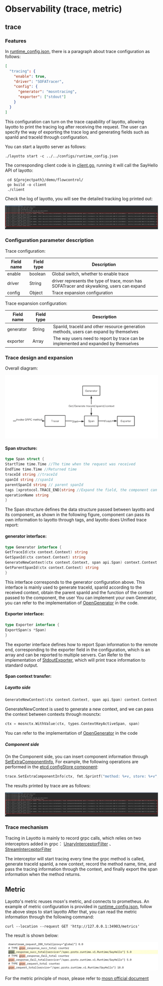# Observability (trace, metric)

## trace

### Features

In [runtime_config.json](https://github.com/mosn/layotto/blob/main/configs/runtime_config.json), there is a paragraph about trace configuration as follows:

```json
[
  "tracing": {
    "enable": true,
    "driver": "SOFATracer",
    "config": {
      "generator": "mosntracing",
      "exporter": ["stdout"]
    }
  }
]
```

This configuration can turn on the trace capability of layotto, allowing layotto to print the tracing log after receiving the request. The user can specify the way of exporting the trace log and generating fields such as spanId and traceId through configuration.

You can start a layotto server as follows:

```
./layotto start -c ../../configs/runtime_config.json
```

The corresponding client code is in [client.go](https://github.com/mosn/layotto/blob/main/demo/flowcontrol/client.go), running it will call the SayHello API of layotto:

```
 cd ${projectpath}/demo/flowcontrol/
 go build -o client
 ./client
```

Check the log of layotto, you will see the detailed tracking log printed out:

![img.png](../../../img/trace/trace.png)

### Configuration parameter description

Trace configuration:

| Field name | Field type | Description                                                                               |
| ---------- | ---------- | ----------------------------------------------------------------------------------------- |
| enable     | boolean    | Global switch, whether to enable trace                                                    |
| driver     | String     | driver represents the type of trace, mosn has SOFATracer and skywalking, users can expand |
| config     | Object     | Trace expansion configuration                                                             |

Trace expansion configuration:

| Field name | Field type | Description                                                                           |
| ---------- | ---------- | ------------------------------------------------------------------------------------- |
| generator  | String     | SpanId, traceId and other resource generation methods, users can expand by themselves |
| exporter   | Array      | The way users need to report by trace can be implemented and expanded by themselves   |

### Trace design and expansion

Overall diagram:

![img.png](../../../img/trace/structure.png)

#### Span structure:

```go
type Span struct {
StartTime time.Time //The time when the request was received
EndTime time.Time //Returned time
traceId string //traceId
spanId string //spanId
parentSpanId string // parent spanId
tags [xprotocol.TRACE_END]string //Expand the field, the component can store its own information in this field
operationName string
}
```

The Span structure defines the data structure passed between layotto and its component, as shown in the following figure, component can pass its own information to layotto through tags, and layotto does
Unified trace report:

#### generator interface:

```go
type Generator interface {
GetTraceId(ctx context.Context) string
GetSpanId(ctx context.Context) string
GenerateNewContext(ctx context.Context, span api.Span) context.Context
GetParentSpanId(ctx context.Context) string
}
```

This interface corresponds to the generator configuration above. This interface is mainly used to generate traceId, spanId according to the received context, obtain the parent spanId and the function of the context passed to the component, the user
You can implement your own Generator, you can refer to the implementation of [OpenGenerator](https://github.com/mosn/layotto/blob/main/diagnostics/genetator.go) in the code.

#### Exporter interface:

```go
type Exporter interface {
ExportSpan(s *Span)
}
```

The exporter interface defines how to report Span information to the remote end, corresponding to the exporter field in the configuration, which is an array and can be reported to multiple servers. Can
Refer to the implementation of [StdoutExporter](https://github.com/mosn/layotto/blob/main/diagnostics/exporter_iml/stdout.go), which will print trace information to standard output.

#### Span context transfer:

##### Layotto side

```go
GenerateNewContext(ctx context.Context, span api.Span) context.Context
```

GenerateNewContext is used to generate a new context, and we can pass the context between contexts through mosnctx:

```go
ctx = mosnctx.WithValue(ctx, types.ContextKeyActiveSpan, span)
```

You can refer to the implementation of [OpenGenerator](https://github.com/mosn/layotto/blob/main/diagnostics/genetator.go) in the code

##### Component side

On the Component side, you can insert component information through [SetExtraComponentInfo](https://github.com/mosn/layotto/blob/main/components/trace/utils.go),
For example, the following operations are performed in the [etcd configStore component](https://github.com/mosn/layotto/blob/main/components/configstores/etcdv3/etcdv3.go):

```go
trace.SetExtraComponentInfo(ctx, fmt.Sprintf("method: %+v, store: %+v", "Get", "etcd"))
```

The results printed by trace are as follows:

![img.png](../../../img/trace/trace.png)

### Trace mechanism

Tracing in Layotto is mainly to record grpc calls, which relies on two interceptors added in grpc： [UnaryInterceptorFilter](https://github.com/mosn/layotto/blob/main/diagnostics/grpc_tracing.go) 、 [StreamInterceptorFilter](https://github.com/mosn/layotto/blob/main/diagnostics/grpc_tracing.go)

The interceptor will start tracing every time the grpc method is called, generate traceId spanId, a new context, record the method name, time, and pass the tracing information through the context, and finally export the span information when the method returns.

## Metric

Layotto's metric reuses mosn's metric, and connects to prometheus. An example of metric configuration is provided in [runtime_config.json](https://github.com/mosn/layotto/blob/main/configs/runtime_config.json), follow the above steps to start layotto After that, you can read the metric information through the following command:

```shell
curl --location --request GET 'http://127.0.0.1:34903/metrics'
```

The result is shown below:

![img.png](../../../img/trace/metric.png)

For the metric principle of mosn, please refer to [mosn official document](https://mosn.io/blog/code/mosn-log/)
